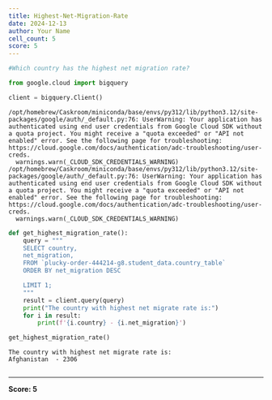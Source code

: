 ```yaml
---
title: Highest-Net-Migration-Rate
date: 2024-12-13
author: Your Name
cell_count: 5
score: 5
---
```


```python
#Which country has the highest net migration rate?
```


```python
from google.cloud import bigquery
```


```python
client = bigquery.Client()
```

    /opt/homebrew/Caskroom/miniconda/base/envs/py312/lib/python3.12/site-packages/google/auth/_default.py:76: UserWarning: Your application has authenticated using end user credentials from Google Cloud SDK without a quota project. You might receive a "quota exceeded" or "API not enabled" error. See the following page for troubleshooting: https://cloud.google.com/docs/authentication/adc-troubleshooting/user-creds. 
      warnings.warn(_CLOUD_SDK_CREDENTIALS_WARNING)
    /opt/homebrew/Caskroom/miniconda/base/envs/py312/lib/python3.12/site-packages/google/auth/_default.py:76: UserWarning: Your application has authenticated using end user credentials from Google Cloud SDK without a quota project. You might receive a "quota exceeded" or "API not enabled" error. See the following page for troubleshooting: https://cloud.google.com/docs/authentication/adc-troubleshooting/user-creds. 
      warnings.warn(_CLOUD_SDK_CREDENTIALS_WARNING)



```python
def get_highest_migration_rate():
    query = """
    SELECT country,
    net_migration,
    FROM `plucky-order-444214-g8.student_data.country_table` 
    ORDER BY net_migration DESC

    LIMIT 1;
    """
    result = client.query(query)
    print("The country with highest net migrate rate is:")
    for i in result:
        print(f'{i.country} - {i.net_migration}')

get_highest_migration_rate()
```

    The country with highest net migrate rate is:
    Afghanistan  - 2306



```python

```


---
**Score: 5**
